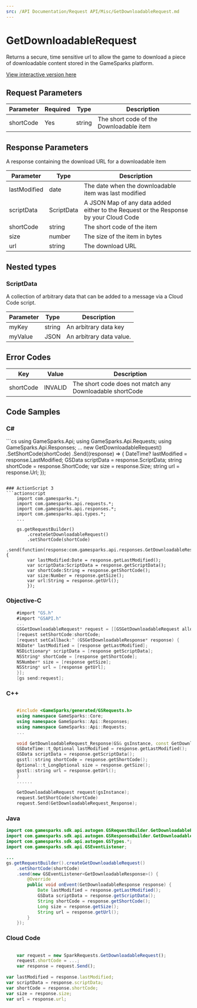 ```yaml
---
src: /API Documentation/Request API/Misc/GetDownloadableRequest.md
---
```


# GetDownloadableRequest


Returns a secure, time sensitive url to allow the game to download a piece of downloadable content stored in the GameSparks platform.


<a href="https://api.gamesparks.net/#getdownloadablerequest" target="_gsapi">View interactive version here</a>

## Request Parameters

Parameter | Required | Type | Description
--------- | -------- | ---- | -----------
shortCode | Yes | string | The short code of the Downloadable item

## Response Parameters


A response containing the download URL for a downloadable item

Parameter | Type | Description
--------- | ---- | -----------
lastModified | date | The date when the downloadable item was last modified
scriptData | ScriptData | A JSON Map of any data added either to the Request or the Response by your Cloud Code
shortCode | string | The short code of the item
size | number | The size of the item in bytes
url | string | The download URL

## Nested types

### ScriptData

A collection of arbitrary data that can be added to a message via a Cloud Code script.

Parameter | Type | Description
--------- | ---- | -----------
myKey | string | An arbitrary data key
myValue | JSON | An arbitrary data value.

## Error Codes

Key | Value | Description
--------- | ----------- | -----------
shortCode | INVALID | The short code does not match any Downloadable shortCode

## Code Samples

<h3>C#</h3>
```cs
	using GameSparks.Api;
	using GameSparks.Api.Requests;
	using GameSparks.Api.Responses;
	...
	new GetDownloadableRequest()
		.SetShortCode(shortCode)
		.Send((response) => {
		DateTime? lastModified = response.LastModified; 
		GSData scriptData = response.ScriptData; 
		string shortCode = response.ShortCode; 
		var size = response.Size; 
		string url = response.Url; 
		});

```

### ActionScript 3
```actionscript
	import com.gamesparks.*;
	import com.gamesparks.api.requests.*;
	import com.gamesparks.api.responses.*;
	import com.gamesparks.api.types.*;
	...
	
	gs.getRequestBuilder()
	    .createGetDownloadableRequest()
		.setShortCode(shortCode)
		.send(function(response:com.gamesparks.api.responses.GetDownloadableResponse):void {
		var lastModified:Date = response.getLastModified(); 
		var scriptData:ScriptData = response.getScriptData(); 
		var shortCode:String = response.getShortCode(); 
		var size:Number = response.getSize(); 
		var url:String = response.getUrl(); 
		});

```

### Objective-C
```objectivec
	#import "GS.h"
	#import "GSAPI.h"
	...
	GSGetDownloadableRequest* request = [[GSGetDownloadableRequest alloc] init];
	[request setShortCode:shortCode;
	[request setCallback:^ (GSGetDownloadableResponse* response) {
	NSDate* lastModified = [response getLastModified]; 
	NSDictionary* scriptData = [response getScriptData]; 
	NSString* shortCode = [response getShortCode]; 
	NSNumber* size = [response getSize]; 
	NSString* url = [response getUrl]; 
	}];
	[gs send:request];

```

### C++
```cpp

	#include <GameSparks/generated/GSRequests.h>
	using namespace GameSparks::Core;
	using namespace GameSparks::Api::Responses;
	using namespace GameSparks::Api::Requests;
	...
	
	void GetDownloadableRequest_Response(GS& gsInstance, const GetDownloadableResponse& response) {
	GSDateTime::t_Optional lastModified = response.getLastModified(); 
	GSData scriptData = response.getScriptData(); 
	gsstl::string shortCode = response.getShortCode(); 
	Optional::t_LongOptional size = response.getSize(); 
	gsstl::string url = response.getUrl(); 
	}
	......
	
	GetDownloadableRequest request(gsInstance);
	request.SetShortCode(shortCode)
	request.Send(GetDownloadableRequest_Response);
```

### Java
```java
import com.gamesparks.sdk.api.autogen.GSRequestBuilder.GetDownloadableRequest;
import com.gamesparks.sdk.api.autogen.GSResponseBuilder.GetDownloadableResponse;
import com.gamesparks.sdk.api.autogen.GSTypes.*;
import com.gamesparks.sdk.api.GSEventListener;

...
gs.getRequestBuilder().createGetDownloadableRequest()
	.setShortCode(shortCode)
	.send(new GSEventListener<GetDownloadableResponse>() {
		@Override
		public void onEvent(GetDownloadableResponse response) {
			Date lastModified = response.getLastModified(); 
			GSData scriptData = response.getScriptData(); 
			String shortCode = response.getShortCode(); 
			Long size = response.getSize(); 
			String url = response.getUrl(); 
		}
	});

```

### Cloud Code
```javascript

	var request = new SparkRequests.GetDownloadableRequest();
	request.shortCode = ...;
	var response = request.Send();
	
var lastModified = response.lastModified; 
var scriptData = response.scriptData; 
var shortCode = response.shortCode; 
var size = response.size; 
var url = response.url; 
```


